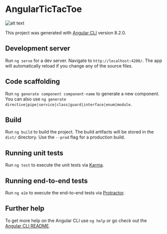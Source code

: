 # AngularTicTacToe
![alt text](https://scontent.fdad2-1.fna.fbcdn.net/v/t1.15752-9/120552823_662361471082016_985656649784517961_n.png?_nc_cat=109&_nc_sid=ae9488&_nc_ohc=QQB4XxelQuAAX8JMM22&_nc_ht=scontent.fdad2-1.fna&oh=c0d403ea807c63cbc37a153891451f28&oe=5F9AE69D)

This project was generated with [Angular CLI](https://github.com/angular/angular-cli) version 8.2.0.

## Development server

Run `ng serve` for a dev server. Navigate to `http://localhost:4200/`. The app will automatically reload if you change any of the source files.

## Code scaffolding

Run `ng generate component component-name` to generate a new component. You can also use `ng generate directive|pipe|service|class|guard|interface|enum|module`.

## Build

Run `ng build` to build the project. The build artifacts will be stored in the `dist/` directory. Use the `--prod` flag for a production build.

## Running unit tests

Run `ng test` to execute the unit tests via [Karma](https://karma-runner.github.io).

## Running end-to-end tests

Run `ng e2e` to execute the end-to-end tests via [Protractor](http://www.protractortest.org/).

## Further help

To get more help on the Angular CLI use `ng help` or go check out the [Angular CLI README](https://github.com/angular/angular-cli/blob/master/README.md).
